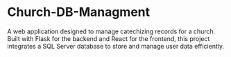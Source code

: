 # Church-DB-Managment
A web application designed to manage catechizing records for a church. Built with Flask for the backend and React for the frontend, this project integrates a SQL Server database to store and manage user data efficiently.
